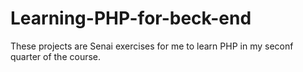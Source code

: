 # Learning-PHP-for-beck-end
These projects are Senai exercises for me to learn PHP in my seconf quarter of the course.
